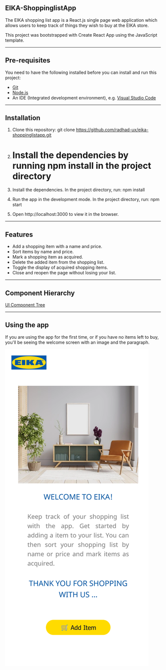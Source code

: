 ## **EIKA-ShoppinglistApp**

The EIKA shopping list app is a React.js single page web application which allows users to keep track of things they wish to buy at the EIKA store.

This project was bootstrapped with Create React App using the JavaScript template.

---

## Pre-requisites

You need to have the following installed before you can install and run this project:

- [Git](https://git-scm.com/book/en/v2/Getting-Started-Installing-Git)
- [Node.js](https://nodejs.org/en/download/)
- An IDE (Integrated development environment), e.g. [Visual Studio Code](https://code.visualstudio.com/download)

---

## Installation

1. Clone this repository: git clone https://github.com/radhad-ux/eika-shoppinglistapp.git

2. # Install the dependencies by running npm install in the project directory
3. Install the dependencies. In the project directory, run: npm install

4. Run the app in the development mode. In the project directory, run: npm start

5. Open http://localhost:3000 to view it in the browser.

---

## Features

- Add a shopping item with a name and price.
- Sort items by name and price.
- Mark a shopping item as acquired.
- Delete the added item from the shopping list.
- Toggle the display of acquired shopping items.
- Close and reopen the page without losing your list.

---

## Component Hierarchy

[UI Component Tree](https://whimsical.com/eika-shoppinglistapp-CLTiEv7HrSGBBQo3G86mFr)

---

## Using the app

If you are using the app for the first time, or if you have no items left to buy, you'll be seeing the welcome screen with an image and the paragraph.

![screenshot1](src\img\eika01.png)

